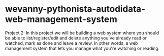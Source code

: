 # wevanny-pythonista-autodidata-web-management-system
Project 2: In this project we will be building a web system where you should be able to list/register/edit and delete anything you've already read or watched, mark as done and leave a review. In other words, a web management system that lets you manage what you're watching or reading.
